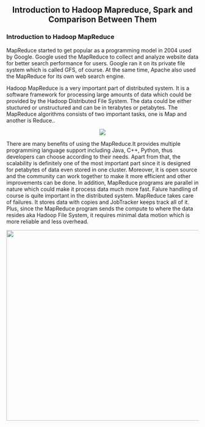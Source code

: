<div align=center>
  
## Introduction to Hadoop Mapreduce, Spark and Comparison Between Them
</div>

### Introduction to Hadoop MapReduce
MapReduce started to get popular as a programming model in 2004 used by Google. Google used the MapReduce to collect and analyze website data for better search performance for users. Google ran it on its private file system which is called GFS, of course. At the same time, Apache also used the MapReduce for its own web search engine. 


Hadoop MapReduce is a very important part of distributed system. It is a software framework for processing large amounts of data which could be provided by the Hadoop Distributed File System. The data could be either stuctured or unstructured and can be in terabytes or petabytes. The MapReduce algorithms consists of two important tasks, one is Map and another is Reduce..
<div align=center>
<img src = "https://github.com/gowarrior/dist-sys-practice/blob/master/technical-report/image.png">
</div>

There are many benefits of using the MapReduce.It provides multiple programming language support including Java, C++, Python, thus developers can choose according to their needs. Apart from that, the scalability is definitely one of the most important part since it is designed for petabytes of data even stored in one cluster. Moreover, it is open source and the community can work together to make it more efficient and other improvements can be done. In addition, MapReduce programs are parallel in nature which could make it process data much more fast. Falure handling of course is quite important in the distributed system. MapReduce takes care of failures. It stores data with copies and JobTracker keeps track all of it. Plus, since the MapReduce program sends the compute to where the data resides aka Hadoop File System, it requires minimal data motion which is more reliable and less overhead.

<div align=center>
<img src = "https://github.com/gowarrior/dist-sys-practice/blob/master/technical-report/1.jpg" width="600" height="500">
</div>
